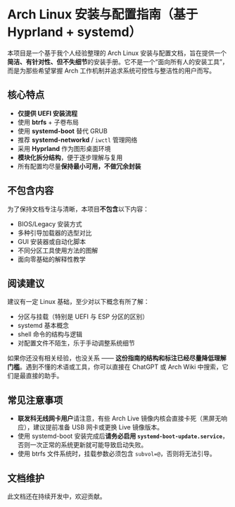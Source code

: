 # Arch Linux 安装与配置指南（基于 Hyprland + systemd）

本项目是一个基于我个人经验整理的 Arch Linux 安装与配置文档，旨在提供一个**简洁、有针对性、但不失细节**的安装手册。它不是一个“面向所有人的安装工具”，而是为那些希望掌握 Arch 工作机制并追求系统可控性与整洁性的用户而写。

## 核心特点

- **仅提供 UEFI 安装流程**
- 使用 **btrfs** + 子卷布局
- 使用 **systemd-boot** 替代 GRUB
- 推荐 **systemd-networkd** / `iwctl` 管理网络
- 采用 **Hyprland** 作为图形桌面环境
- **模块化拆分结构**，便于逐步理解与复用
- 所有配置均尽量**保持最小可用，不做冗余封装**

## 不包含内容

为了保持文档专注与清晰，本项目**不包含**以下内容：

- BIOS/Legacy 安装方式
- 多种引导加载器的选型对比
- GUI 安装器或自动化脚本
- 不同分区工具使用方法的图解
- 面向零基础的解释性教学

## 阅读建议

建议有一定 Linux 基础，至少对以下概念有所了解：

- 分区与挂载（特别是 UEFI 与 ESP 分区的区别）
- systemd 基本概念
- shell 命令的结构与逻辑
- 对配置文件不陌生，乐于手动调整系统细节

如果你还没有相关经验，也没关系 —— **这份指南的结构和标注已经尽量降低理解门槛**。遇到不懂的术语或工具，你可以直接在 ChatGPT 或 Arch Wiki 中搜索，它们是最直接的助手。

## 常见注意事项

- **联发科无线网卡用户**请注意，有些 Arch Live 镜像内核会直接卡死（黑屏无响应），建议提前准备 USB 网卡或更换 Live 镜像版本。
- 使用 systemd-boot 安装完成后**请务必启用 `systemd-boot-update.service`**，否则一次正常的系统更新就可能导致启动失败。
- 使用 btrfs 文件系统时，挂载参数必须包含 `subvol=@`，否则将无法引导。

## 文档维护
此文档还在持续开发中，欢迎贡献。

